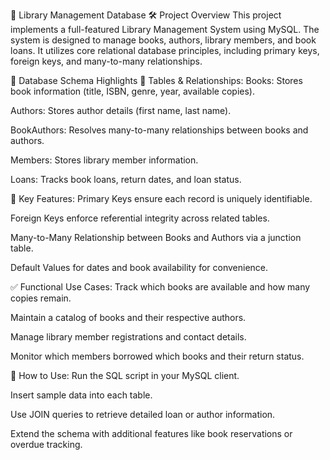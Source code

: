 📘 Library Management Database
🛠️ Project Overview
This project implements a full-featured Library Management System using MySQL. The system is designed to manage books, authors, library members, and book loans. It utilizes core relational database principles, including primary keys, foreign keys, and many-to-many relationships.

🧱 Database Schema Highlights
🔹 Tables & Relationships:
Books: Stores book information (title, ISBN, genre, year, available copies).

Authors: Stores author details (first name, last name).

BookAuthors: Resolves many-to-many relationships between books and authors.

Members: Stores library member information.

Loans: Tracks book loans, return dates, and loan status.

🔗 Key Features:
Primary Keys ensure each record is uniquely identifiable.

Foreign Keys enforce referential integrity across related tables.

Many-to-Many Relationship between Books and Authors via a junction table.

Default Values for dates and book availability for convenience.

✅ Functional Use Cases:
Track which books are available and how many copies remain.

Maintain a catalog of books and their respective authors.

Manage library member registrations and contact details.

Monitor which members borrowed which books and their return status.

🧪 How to Use:
Run the SQL script in your MySQL client.

Insert sample data into each table.

Use JOIN queries to retrieve detailed loan or author information.

Extend the schema with additional features like book reservations or overdue tracking.
